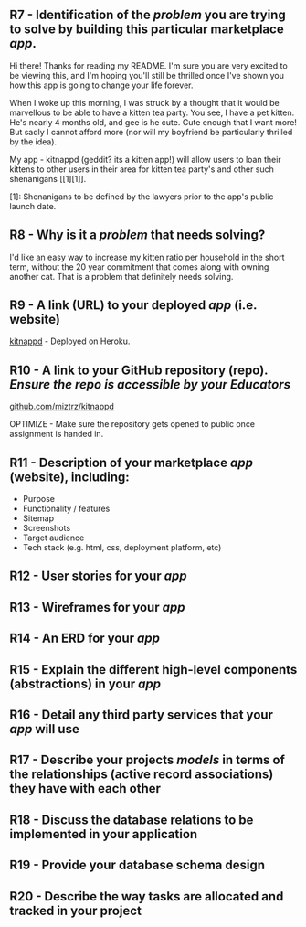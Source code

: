 ## R7 - Identification of the _problem_ you are trying to solve by building this particular marketplace _app_.

Hi there! Thanks for reading my README. I'm sure you are very excited to be viewing this, and I'm hoping you'll still be thrilled once I've shown you how this app is going to change your life forever.

When I woke up this morning, I was struck by a thought that it would be marvellous to be able to have a kitten tea party. You see, I have a pet kitten. He's nearly 4 months old, and gee is he cute. Cute enough that I want more! But sadly I cannot afford more (nor will my boyfriend be particularly thrilled by the idea).

My app - kitnappd (geddit? its a kitten app!) will allow users to loan their kittens to other users in their area for kitten tea party's and other such shenanigans [[1][1]].

[1]: Shenanigans to be defined by the lawyers prior to the app's public launch date.

## R8 - Why is it a _problem_ that needs solving?

I'd like an easy way to increase my kitten ratio per household in the short term, without the 20 year commitment that comes along with owning another cat. That is a problem that definitely needs solving.

## R9 - A link (URL) to your deployed _app_ (i.e. website)

[kitnappd](https://kitnappd.herokuapp.com/) - Deployed on Heroku.

## R10 - A link to your GitHub repository (repo). _Ensure the repo is accessible by your Educators_

[github.com/miztrz/kitnappd](https://github.com/miztrz/kitnappd)

OPTIMIZE - Make sure the repository gets opened to public once assignment is handed in.

## R11 - Description of your marketplace _app_ (website), including:
 * Purpose
 * Functionality / features
 * Sitemap 
 * Screenshots
 * Target audience 
 * Tech stack (e.g. html, css, deployment platform, etc)
 
## R12 - User stories for your _app_

## R13 - Wireframes for your _app_

## R14 - An ERD for your _app_

## R15 - Explain the different high-level components (abstractions) in your _app_

## R16 - Detail any third party services that your _app_ will use

## R17 - Describe your projects _models_ in terms of the relationships (active record associations) they have with each other

## R18 - Discuss the database relations to be implemented in your application

## R19 - Provide your database schema design

## R20 - Describe the way tasks are allocated and tracked in your project